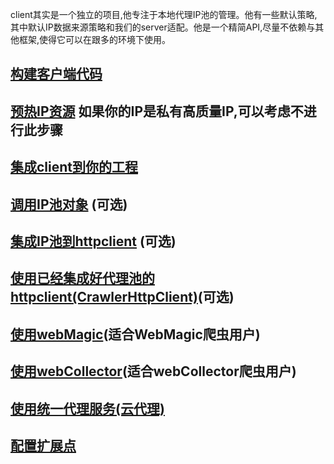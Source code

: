 client其实是一个独立的项目,他专注于本地代理IP池的管理。他有一些默认策略,其中默认IP数据来源策略和我们的server适配。他是一个精简API,尽量不依赖与其他框架,使得它可以在跟多的环境下使用。

## [构建客户端代码](build_code.md)

## [预热IP资源](warm.md) 如果你的IP是私有高质量IP,可以考虑不进行此步骤

## [集成client到你的工程](integration.md)

## [调用IP池对象](ip_pool.md) (可选)

## [集成IP池到httpclient](httpclient.md) (可选)

## [使用已经集成好代理池的httpclient(CrawlerHttpClient)](crawler_httpclient.md)(可选)

## [使用webMagic](webMagic.md)(适合WebMagic爬虫用户)

## [使用webCollector](webCollector.md)(适合webCollector爬虫用户)

## [使用统一代理服务(云代理)](cloud_proxy.md)

## [配置扩展点](extension.md)
